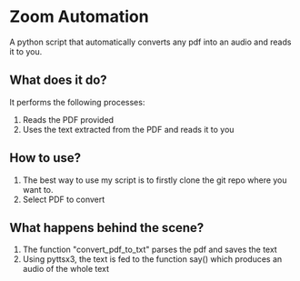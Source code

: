 # Zoom Automation
A python script that automatically converts any pdf into an audio and reads it to you.

## What does it do?
It performs the following processes:
1. Reads the PDF provided
2. Uses the text extracted from the PDF and reads it to you

## How to use?
1. The best way to use my script is to firstly clone the git repo where you want to.
2. Select PDF to convert

## What happens behind the scene?
1. The function "convert_pdf_to_txt" parses the pdf and saves the text 
2. Using pyttsx3, the text is fed to the function say() which produces an audio of the whole text